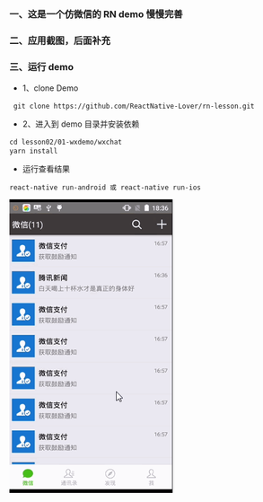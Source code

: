 ### 一、这是一个仿微信的 RN demo 慢慢完善

### 二、应用截图，后面补充

### 三、运行 demo

* 1、clone Demo

```
 git clone https://github.com/ReactNative-Lover/rn-lesson.git
```

* 2、进入到 demo 目录并安装依赖

```
cd lesson02/01-wxdemo/wxchat
yarn install
```

* 运行查看结果

```
react-native run-android 或 react-native run-ios
```

![wx](./screenshot/wx01.gif)
